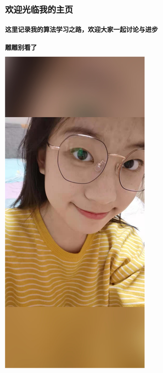 # 欢迎光临我的主页
## 这里记录我的算法学习之路，欢迎大家一起讨论与进步
## 雕雕别看了
![Image text](https://github.com/CaijiFu/CaijiFu.github.io/blob/master/mmexport1622347929578_mh1623301955091.jpg)

